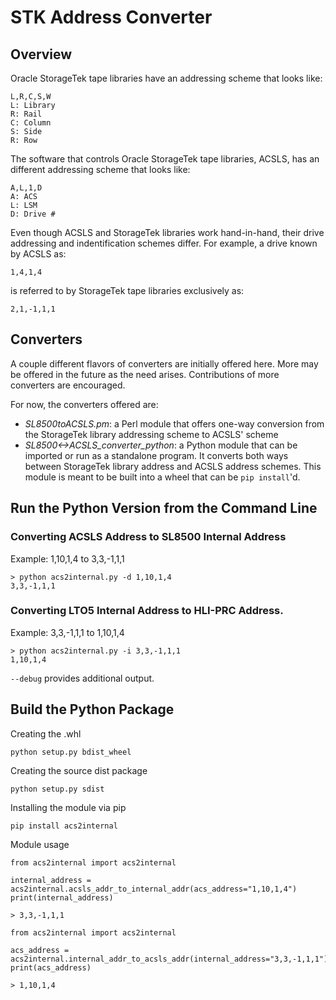 STK Address Converter
=====================

Overview
--------

Oracle StorageTek tape libraries have an addressing scheme that looks like:

    L,R,C,S,W
    L: Library
    R: Rail
    C: Column
    S: Side
    R: Row

The software that controls Oracle StorageTek tape libraries, ACSLS, has an
different addressing scheme that looks like:

    A,L,1,D
    A: ACS
    L: LSM
    D: Drive #

Even though ACSLS and StorageTek libraries work hand-in-hand, their drive
addressing and indentification schemes differ. For example,
a drive known by ACSLS as:

    1,4,1,4

is referred to by StorageTek tape libraries exclusively as:

    2,1,-1,1,1 

Converters
----------

A couple different flavors of converters are initially offered here. More may be
offered in the future as the need arises. Contributions of more converters are
encouraged.

For now, the converters offered are:

* *SL8500toACSLS.pm*: a Perl module that offers one-way conversion from the
StorageTek library addressing scheme to ACSLS' scheme
* *SL8500<->ACSLS_converter_python*: a Python module that can be imported or run as
a standalone program. It converts both ways between StorageTek library address
and ACSLS address schemes. This module is meant to be built into a wheel that
can be `pip install`'d.

Run the Python Version from the Command Line
--------------------------------------------

### Converting ACSLS Address to SL8500 Internal Address

Example: 1,10,1,4 to 3,3,-1,1,1

```
> python acs2internal.py -d 1,10,1,4
3,3,-1,1,1
```

### Converting LTO5 Internal Address to HLI-PRC Address.

Example: 3,3,-1,1,1 to 1,10,1,4 

```
> python acs2internal.py -i 3,3,-1,1,1
1,10,1,4
```

`--debug` provides additional output.

Build the Python Package
------------------------

Creating the .whl

    python setup.py bdist_wheel

Creating the source dist package

    python setup.py sdist

Installing the module via pip

    pip install acs2internal

Module usage

```
from acs2internal import acs2internal

internal_address =
acs2internal.acsls_addr_to_internal_addr(acs_address="1,10,1,4")
print(internal_address)

> 3,3,-1,1,1
```

```
from acs2internal import acs2internal

acs_address =
acs2internal.internal_addr_to_acsls_addr(internal_address="3,3,-1,1,1")
print(acs_address)

> 1,10,1,4
```

